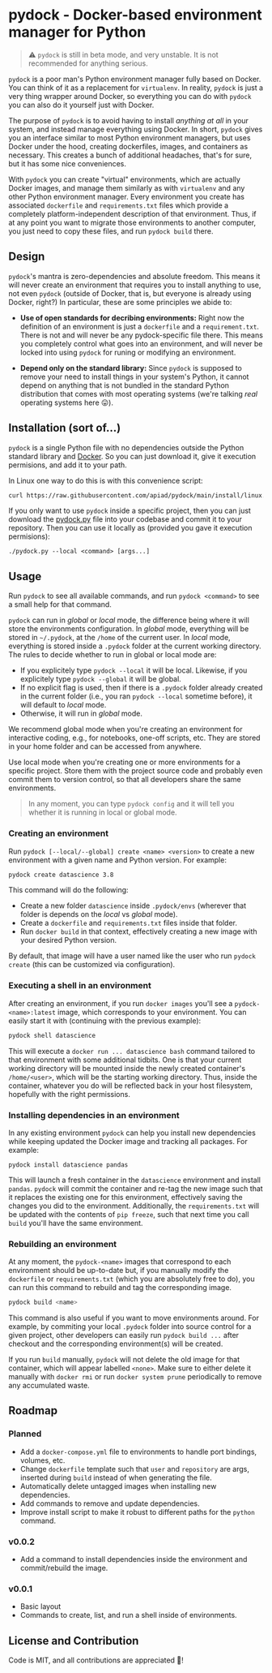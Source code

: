 # pydock - Docker-based environment manager for Python

> ⚠️ `pydock` is still in beta mode, and very unstable. It is not recommended for anything serious.

`pydock` is a poor man's Python environment manager fully based on Docker.
You can think of it as a replacement for `virtualenv`.
In reality, `pydock` is just a very thing wrapper around Docker, so everything you can do with `pydock` you can also do it yourself just with Docker.

The purpose of `pydock` is to avoid having to install *anything at all* in your system, and instead manage everything using Docker.
In short, `pydock` gives you an interface similar to most Python environment managers, but uses Docker under the hood, creating dockerfiles, images, and containers as necessary.
This creates a bunch of additional headaches, that's for sure, but it has some nice conveniences.

With `pydock` you can create "virtual" environments, which are actually Docker images, and manage them similarly as with `virtualenv` and any other Python environment manager.
Every environment you create has associated `dockerfile` and `requirements.txt` files which provide a completely platform-independent description of that environment.
Thus, if at any point you want to migrate those environments to another computer, you just need to copy these files, and run `pydock build` there.

## Design

`pydock`'s mantra is zero-dependencies and absolute freedom.
This means it will never create an environment that requires you to install anything to use, not even `pydock` (outside of Docker, that is, but everyone is already using Docker, right?)
In particular, these are some principles we abide to:

- **Use of open standards for decribing environments:** Right now the definition of an environment is just a `dockerfile` and a `requirement.txt`.
There is not and will never be any pydock-specific file there.
This means you completely control what goes into an environment, and will never be locked into using `pydock` for runing or modifying an environment.

- **Depend only on the standard library:** Since `pydock` is supposed to remove your need to install things in your system's Python, it cannot depend on anything that is not bundled in the standard Python distribution that comes with most operating systems (we're talking *real* operating systems here 😛).

## Installation (sort of...)

`pydock` is a single Python file with no dependencies outside the Python standard library and [Docker](https://docs.docker.com/engine/install/).
So you can just download it, give it execution permisions, and add it to your path.

In Linux one way to do this is with this convenience script:

```bash
curl https://raw.githubusercontent.com/apiad/pydock/main/install/linux.sh | bash
```

If you only want to use `pydock` inside a specific project, then you can just download the [pydock.py](https://raw.githubusercontent.com/apiad/pydock/main/src/pydock.py) file into your codebase and commit it to your repository.
Then you can use it locally as (provided you gave it execution permisions):

```
./pydock.py --local <command> [args...]
```

## Usage

Run `pydock` to see all available commands, and run `pydock <command>` to see a small help for that command.

`pydock` can run in *global* or *local* mode, the difference being where it will store the environments configuration.
In *global* mode, everything will be stored in `~/.pydock`, at the `/home` of the current user.
In *local* mode, everything is stored inside a `.pydock` folder at the current working directory.
The rules to decide whether to run in global or local mode are:

* If you explicitely type `pydock --local` it will be local. Likewise, if you explicitely type `pydock --global` it will be global.
* If no explicit flag is used, then if there is a `.pydock` folder already created in the current folder (i.e., you ran `pydock --local` sometime before), it will default to *local* mode.
* Otherwise, it will run in *global* mode.

We recommend global mode when you're creating an environment for interactive coding, e.g., for notebooks, one-off scripts, etc.
They are stored in your home folder and can be accessed from anywhere.

Use local mode when you're creating one or more environments for a specific project.
Store them with the project source code and probably even commit them to version control, so that all developers share the same environments.

> In any moment, you can type `pydock config` and it will tell you whether it is running in local or global mode.

### Creating an environment

Run `pydock [--local/--global] create <name> <version>` to create a new environment with a given name and Python version. For example:

```bash
pydock create datascience 3.8
```

This command will do the following:

* Create a new folder `datascience` inside `.pydock/envs` (wherever that folder is depends on the *local* vs *global* mode).
* Create a `dockerfile` and `requirements.txt` files inside that folder.
* Run `docker build` in that context, effectively creating a new image with your desired Python version.

By default, that image will have a user named like the user who run `pydock create` (this can be customized via configuration).

### Executing a shell in an environment

After creating an environment, if you run `docker images` you'll see a `pydock-<name>:latest` image, which corresponds to your environment.
You can easily start it with (continuing with the previous example):

```bash
pydock shell datascience
```

This will execute a `docker run ... datascience bash` command tailored to that environment with some additional tidbits.
One is that your current working directory will be mounted inside the newly created container's `/home/<user>`, which will be the starting working directory.
Thus, inside the container, whatever you do will be reflected back in your host filesystem, hopefully with the right permissions.

### Installing dependencies in an environment

In any existing environment `pydock` can help you install new dependencies while keeping updated the Docker image and tracking all packages.
For example:

```
pydock install datascience pandas
```

This will launch a fresh container in the `datascience` environment and install `pandas`.
`pydock` will commit the container and re-tag the new image such that it replaces the existing one for this environment, effectively saving the changes you did to the environment.
Additionally, the `requirements.txt` will be updated with the contents of `pip freeze`, such that next time you call `build` you'll have the same environment.

### Rebuilding an environment

At any moment, the `pydock-<name>` images that correspond to each environment should be up-to-date but, if you manually modify the `dockerfile` or `requirements.txt` (which you are absolutely free to do), you can run this command to rebuild and tag the corresponding image.

```bash
pydock build <name>
```

This command is also useful if you want to move environments around.
For example, by commiting your local `.pydock` folder into source control for a given project, other developers can easily run `pydock build ...` after checkout and the corresponding environment(s) will be created.

If you run `build` manually, `pydock` will not delete the old image for that container, which will appear labelled `<none>`. Make sure to either delete it manually with `docker rmi` or run `docker system prune` periodically to remove any accumulated waste.

## Roadmap

### Planned

- Add a `docker-compose.yml` file to environments to handle port bindings, volumes, etc.
- Change `dockerfile` template such that `user` and `repository` are args, inserted during `build` instead of when generating the file.
- Automatically delete untagged images when installing new dependencies.
- Add commands to remove and update dependencies.
- Improve install script to make it robust to different paths for the `python` command.

### v0.0.2

- Add a command to install dependencies inside the environment and commit/rebuild the image.

### v0.0.1

- Basic layout
- Commands to create, list, and run a shell inside of environments.

## License and Contribution

Code is MIT, and all contributions are appreciated 👋!
